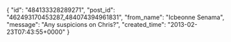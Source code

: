  {
   "id": "484133328289271",
   "post_id": "462493170453287_484074394961831",
   "from_name": "Icbeonne Senama",
   "message": "Any suspicions on Chris?",
   "created_time": "2013-02-23T07:43:55+0000"
 }
